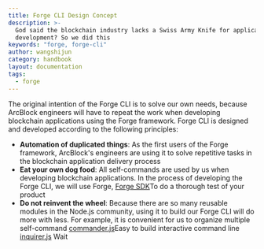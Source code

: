 ```yaml
---
title: Forge CLI Design Concept
description: >-
  God said the blockchain industry lacks a Swiss Army Knife for application
  development? So we did this
keywords: "forge, forge-cli"
author: wangshijun
category: handbook
layout: documentation
tags:
  - forge
---
```


The original intention of the Forge CLI is to solve our own needs, because ArcBlock engineers will have to repeat the work when developing blockchain applications using the Forge framework. Forge CLI is designed and developed according to the following principles:

- **Automation of duplicated things**: As the first users of the Forge framework, ArcBlock's engineers are using it to solve repetitive tasks in the blockchain application delivery process
- **Eat your own dog food**: All self-commands are used by us when developing blockchain applications. In the process of developing the Forge CLI, we will use Forge, [Forge SDK](https://www.npmjs.com/package/@arcblock/forge-sdk)To do a thorough test of your product
- **Do not reinvent the wheel**: Because there are so many reusable modules in the Node.js community, using it to build our Forge CLI will do more with less. For example, it is convenient for us to organize multiple self-command [commander.js](https://www.npmjs.com/package/commander)Easy to build interactive command line [inquirer.js](https://www.npmjs.com/package/inquirer) Wait
